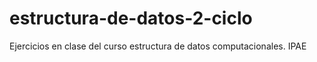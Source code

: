 # estructura-de-datos-2-ciclo
Ejercicios en clase del curso estructura de datos computacionales. IPAE
